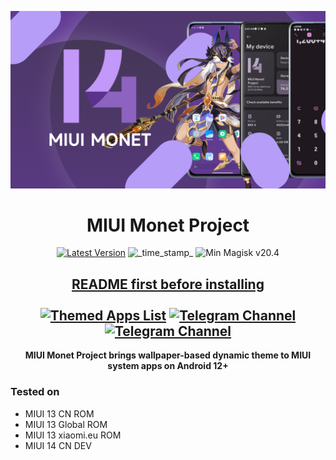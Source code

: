![MIUI Monet Project](https://github.com/MIUI-Monet-Project/.github/blob/main/profile/Monet%20Updates%20(1).png?raw=true)
<h1 align="center">MIUI Monet Project</h1>

<div align="center">
  <!-- Version -->
  <a href="https://github.com/MIUI-Monet-Project/Module/releases"><img src="https://img.shields.io/github/v/release/miui-monet-project/module?color=green&include_prereleases&logo=magisk&logoColor=white&style=for-the-badge"
                                                                       alt="Latest Version" /></a>
  <!-- Last Updated -->
  <img src="https://img.shields.io/github/release-date/miui-monet-project/module?style=for-the-badge" alt="_time_stamp_" />
  <!-- Min Magisk -->
  <img src="https://img.shields.io/badge/Min Magisk-20.4-red.svg?longCache=true&style=for-the-badge"
      alt="Min Magisk v20.4" />
</div>

<h2 align="center">
  <a href="https://telegra.ph/README-08-31">README first before installing</a>
  <br /><br />
   <a href="https://telegra.ph/Whats-Currently-Themed-11-06"><img src="https://img.shields.io/badge/Themed App-List-blue?longCache=true&style=for-the-badge"
      alt="Themed Apps List" /></a>
   <a href="https://t.me/@MIUIMonetUpdate"><img src="https://img.shields.io/badge/telegram-channel-blue?longCache=true&style=for-the-badge&logo=telegram&logoColor=white"
      alt="Telegram Channel" /></a>
   <a href="https://t.me/@MIUIMonet"><img src="https://img.shields.io/badge/telegram-discuss-blue?longCache=true&style=for-the-badge&logo=telegram&logoColor=white"
      alt="Telegram Channel" /></a>

</h2>


<div align="center">
  <strong>MIUI Monet Project brings wallpaper-based dynamic theme to MIUI system apps on Android 12+</strong>
</div>


### Tested on
- MIUI 13 CN ROM
- MIUI 13 Global ROM
- MIUI 13 xiaomi.eu ROM
- MIUI 14 CN DEV
